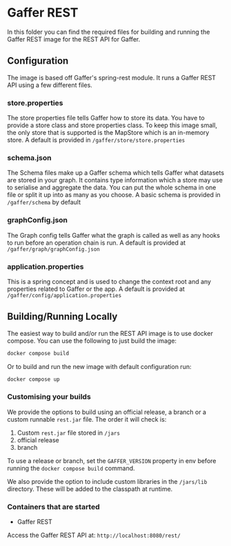 # Gaffer REST

In this folder you can find the required files for building and running the Gaffer
REST image for the REST API for Gaffer.

## Configuration

The image is based off Gaffer's spring-rest module. It runs a Gaffer REST API
using a few different files.

### store.properties

The store properties file tells Gaffer how to store its data. You have to
provide a store class and store properties class. To keep this image small, the
only store that is supported is the MapStore which is an in-memory store. A
default is provided in `/gaffer/store/store.properties`

### schema.json

The Schema files make up a Gaffer schema which tells Gaffer what datasets are
stored in your graph. It contains type information which a store may use to
serialise and aggregate the data. You can put the whole schema in one file or
split it up into as many as you choose. A basic schema is provided in
`/gaffer/schema` by default

### graphConfig.json

The Graph config tells Gaffer what the graph is called as well as any hooks to
run before an operation chain is run. A default is provided at
`/gaffer/graph/graphConfig.json`

### application.properties

This is a spring concept and is used to change the context root and any
properties related to Gaffer or the app. A default is provided at
`/gaffer/config/application.properties`

## Building/Running Locally

The easiest way to build and/or run the REST API image is to use docker
compose. You can use the following to just build the image:

```bash
docker compose build
```

Or to build and run the new image with default configuration run:

```bash
docker compose up
```

### Customising your builds

We provide the options to build using an official release, a branch or a custom
runnable `rest.jar` file. The order it will check is:

1. Custom `rest.jar` file stored in `/jars`
2. official release
3. branch

To use a release or branch, set the `GAFFER_VERSION` property in env before
running the `docker compose build` command.

We also provide the option to include custom libraries in the `/jars/lib`
directory. These will be added to the classpath at runtime.

### Containers that are started

* Gaffer REST

Access the Gaffer REST API at: `http://localhost:8080/rest/`
